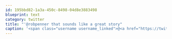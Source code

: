 ```yaml
---
id: 195bbd82-1a3a-450c-8498-04d8e3883498
blueprint: text
category: twitter
title: "'@robpenner that sounds like a great story"
caption: '<span class="username username_linked">@<a href="https://twitter.com/robpenner" title="Robert Penner">robpenner</a></span> that sounds like a great story'
---
```

